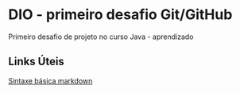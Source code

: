 # DIO - primeiro desafio Git/GitHub
Primeiro desafio de projeto no curso Java - aprendizado

## Links Úteis
[Sintaxe básica markdown](https://www.markdownguide.org/basic-syntax/)
